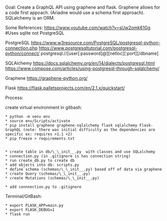 Goal: Create a GraphQL API using graphene and flask. Graphene allows for a code first appoach. (Ariadne would use a schema first approach). SQLalchemy is an ORM.









Some References:
https://www.youtube.com/watch?v=sUw2omk61Gg #Uses sqlite not PostgreSQL

PostgreSQL
https://www.w3resource.com/PostgreSQL/postgresql-python-connection.php
https://www.postgresqltutorial.com/postgresql-python/connect/
postgresql://[user[:password]@][netloc][:port][/dbname]

SQLAlchemy
https://docs.sqlalchemy.org/en/14/dialects/postgresql.html
https://www.compose.com/articles/using-postgresql-through-sqlalchemy/


Graphene
https://graphene-python.org/

Flask
https://flask.palletsprojects.com/en/2.1.x/quickstart/

Process:

create virtual environment in gitbash: 

    * python -m venv env
    * source env/Scripts/activate
    * pip install graphene graphene-sqlalchemy flask sqlalchemy Flask-GraphQL (note: there was initial difficulty as the dependencies are specific ex: requires >1.1 <2)
    * pip freeze > requirements.txt


    * create table in db/\_\_init__.py  with classes and use SQLalchemy
    * connection.py (in .gitignore is has connection string)
    * run create_db.py to create db
    * add objects into db: scripts.py
    * define schema (schemas/\_\_init__.py) based off of data via graphene
    * create Query (schemas/\_\_init__.py)
    * create Mutations (schemas/\_\_init__.py)

    * add connnection.py to .gitignore

Terminal/GitBash:

    * export FLASK_APP=main.py
    * export FLASK_DEBUG=1
    * flask run



